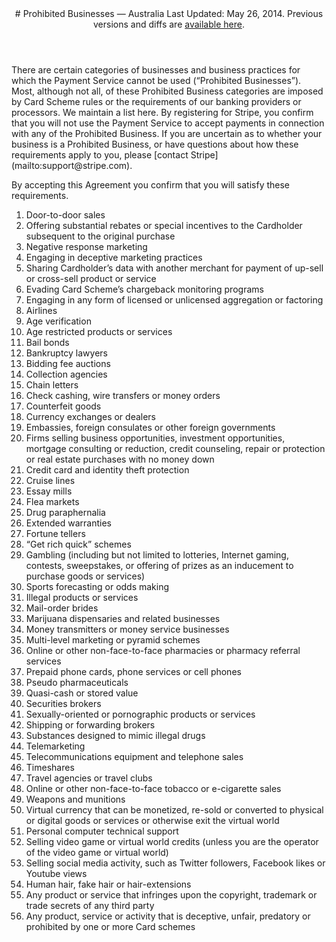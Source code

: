 <header id="prohibited_businesses">
# Prohibited Businesses — Australia
Last Updated: May 26, 2014. Previous versions and diffs are <a href="https://github.com/stripe/terms">available here</a>.
</header>

<section id="prohibited_list">
There are certain categories of businesses and business practices for which the Payment Service cannot be used (“Prohibited Businesses”). Most, although not all, of these Prohibited Business categories are imposed by Card Scheme rules or the requirements of our banking providers or processors. We maintain a list here. By registering for Stripe, you confirm that you will not use the Payment Service to accept payments in connection with any of the Prohibited Business. If you are uncertain as to whether your business is a Prohibited Business, or have questions about how these requirements apply to you, please [contact Stripe](mailto:support@stripe.com).

By accepting this Agreement you confirm that you will satisfy these requirements.

1. Door-to-door sales
1. Offering substantial rebates or special incentives to the Cardholder subsequent to the original purchase
1. Negative response marketing
1. Engaging in deceptive marketing practices
1. Sharing Cardholder’s data with another merchant for payment of up-sell or cross-sell product or service
1. Evading Card Scheme’s chargeback monitoring programs
1. Engaging in any form of licensed or unlicensed aggregation or factoring
1. Airlines
1. Age verification
1. Age restricted products or services
1. Bail bonds
1. Bankruptcy lawyers
1. Bidding fee auctions
1. Collection agencies
1. Chain letters
1. Check cashing, wire transfers or money orders
1. Counterfeit goods
1. Currency exchanges or dealers
1. Embassies, foreign consulates or other foreign governments
1. Firms selling business opportunities, investment opportunities, mortgage consulting or reduction, credit counseling, repair or protection or real estate purchases with no money down
1. Credit card and identity theft protection
1. Cruise lines
1. Essay mills
1. Flea markets
1. Drug paraphernalia
1. Extended warranties
1. Fortune tellers
1. “Get rich quick” schemes
1. Gambling (including but not limited to lotteries, Internet gaming, contests, sweepstakes, or offering of prizes as an inducement to purchase goods or services)
1. Sports forecasting or odds making
1. Illegal products or services
1. Mail-order brides
1. Marijuana dispensaries and related businesses
1. Money transmitters or money service businesses
1. Multi-level marketing or pyramid schemes
1. Online or other non-face-to-face pharmacies or pharmacy referral services
1. Prepaid phone cards, phone services or cell phones
1. Pseudo pharmaceuticals
1. Quasi-cash or stored value
1. Securities brokers
1. Sexually-oriented or pornographic products or services
1. Shipping or forwarding brokers
1. Substances designed to mimic illegal drugs
1. Telemarketing
1. Telecommunications equipment and telephone sales
1. Timeshares
1. Travel agencies or travel clubs
1. Online or other non-face-to-face tobacco or e-cigarette sales
1. Weapons and munitions
1. Virtual currency that can be monetized, re-sold or converted to physical or digital goods or services or otherwise exit the virtual world
1. Personal computer technical support
1. Selling video game or virtual world credits (unless you are the operator of the video game or virtual world)
1. Selling social media activity, such as Twitter followers, Facebook likes or Youtube views
1. Human hair, fake hair or hair-extensions
1. Any product or service that infringes upon the copyright, trademark or trade secrets of any third party
1. Any product, service or activity that is deceptive, unfair, predatory or prohibited by one or more Card schemes
</section>
